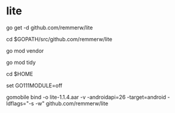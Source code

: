 # lite


go get -d github.com/remmerw/lite

cd $GOPATH/src/github.com/remmerw/lite

go mod vendor

go mod tidy

cd $HOME

set GO111MODULE=off

gomobile bind -o lite-1.1.4.aar -v -androidapi=26 -target=android -ldflags="-s -w" github.com/remmerw/lite

